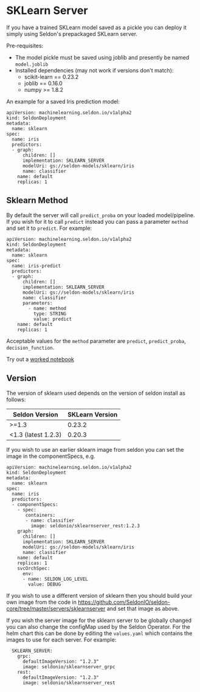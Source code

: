 # SKLearn Server

If you have a trained SKLearn model saved as a pickle you can deploy it simply using Seldon's prepackaged SKLearn server.

Pre-requisites:

  * The model pickle must be saved using joblib and presently be named `model.joblib`
  * Installed dependencies (may not work if versions don't match):
      + scikit-learn == 0.23.2
      + joblib == 0.16.0
      + numpy >= 1.8.2

An example for a saved Iris prediction model:

```
apiVersion: machinelearning.seldon.io/v1alpha2
kind: SeldonDeployment
metadata:
  name: sklearn
spec:
  name: iris
  predictors:
  - graph:
      children: []
      implementation: SKLEARN_SERVER
      modelUri: gs://seldon-models/sklearn/iris
      name: classifier
    name: default
    replicas: 1

```

## Sklearn Method

By default the server will call `predict_proba` on your loaded model/pipeline. If you wish for it to call `predict` instead you can pass a parameter `method` and set it to `predict`. For example:

```
apiVersion: machinelearning.seldon.io/v1alpha2
kind: SeldonDeployment
metadata:
  name: sklearn
spec:
  name: iris-predict
  predictors:
  - graph:
      children: []
      implementation: SKLEARN_SERVER
      modelUri: gs://seldon-models/sklearn/iris
      name: classifier
      parameters:
        - name: method
          type: STRING
          value: predict
    name: default
    replicas: 1
```

Acceptable values for the `method` parameter are `predict`, `predict_proba`, `decision_function`.

Try out a [worked notebook](../examples/server_examples.html)

## Version

The version of sklearn used depends on the version of seldon install as follows:

| Seldon Version | SKLearn Version |
| -------------- | --------------- |
| >=1.3          | 0.23.2          |
| <1.3 (latest 1.2.3)          | 0.20.3          |

If you wish to use an earlier sklearn image from seldon you can set the image in the componentSpecs, e.g.

```
apiVersion: machinelearning.seldon.io/v1alpha2
kind: SeldonDeployment
metadata:
  name: sklearn
spec:
  name: iris
  predictors:
  - componentSpecs:
    - spec:
       containers:
       - name: classifier
         image: seldonio/sklearnserver_rest:1.2.3
    graph:
      children: []
      implementation: SKLEARN_SERVER
      modelUri: gs://seldon-models/sklearn/iris
      name: classifier
    name: default
    replicas: 1
    svcOrchSpec: 
      env: 
      - name: SELDON_LOG_LEVEL
        value: DEBUG
```

If you wish to use a different version of sklearn then you should build your own image from the code in https://github.com/SeldonIO/seldon-core/tree/master/servers/sklearnserver and set that image as above.

If you wish the server image for the sklearn server to be globally changed you can also change the configMap used by the Seldon Operator. For the helm chart this can be done by editing the `values.yaml` which contains the images to use for each server. For example:

```
  SKLEARN_SERVER:
    grpc:
      defaultImageVersion: "1.2.3"
      image: seldonio/sklearnserver_grpc
    rest:
      defaultImageVersion: "1.2.3"
      image: seldonio/sklearnserver_rest
```
